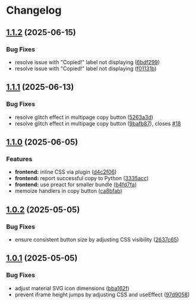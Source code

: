# Changelog

## [1.1.2](https://github.com/alex-feel/st-copy/compare/v1.1.1...v1.1.2) (2025-06-15)


### Bug Fixes

* resolve issue with "Copied!" label not displaying ([6bdf299](https://github.com/alex-feel/st-copy/commit/6bdf2999ab7f1193d5d0168b18ed645329dc9d5e))
* resolve issue with "Copied!" label not displaying ([f01131b](https://github.com/alex-feel/st-copy/commit/f01131b39bb5a156c90e9a46b0f7d9fa39773a08))

## [1.1.1](https://github.com/alex-feel/st-copy/compare/v1.1.0...v1.1.1) (2025-06-13)


### Bug Fixes

* resolve glitch effect in multipage copy button ([5263a3d](https://github.com/alex-feel/st-copy/commit/5263a3dcbe9b04acf920a47ed4a6ce21f596ed20))
* resolve glitch effect in multipage copy button ([9bafb87](https://github.com/alex-feel/st-copy/commit/9bafb8798a391e4b14c7bdcc2685dabf4ca5e9e6)), closes [#18](https://github.com/alex-feel/st-copy/issues/18)

## [1.1.0](https://github.com/alex-feel/st-copy/compare/v1.0.2...v1.1.0) (2025-06-05)


### Features

* **frontend:** inline CSS via plugin ([d4c2f06](https://github.com/alex-feel/st-copy/commit/d4c2f06a28adc635948f67fcad52f80b373d63ef))
* **frontend:** report successful copy to Python ([3335acc](https://github.com/alex-feel/st-copy/commit/3335acca4dd2c0efd224d09959dce7df9e6fb89c))
* **frontend:** use preact for smaller bundle ([b4fd7fa](https://github.com/alex-feel/st-copy/commit/b4fd7fa3819bd1343f9fd2d3c8e209e224fd20b5))
* memoize handlers in copy button ([ca8bfab](https://github.com/alex-feel/st-copy/commit/ca8bfab0f0cf8fb84eb200b4aa45295e0b114508))

## [1.0.2](https://github.com/alex-feel/st-copy/compare/v1.0.1...v1.0.2) (2025-05-05)


### Bug Fixes

* ensure consistent button size by adjusting CSS visibility ([2637c65](https://github.com/alex-feel/st-copy/commit/2637c653f1abc234d78729b40f1e8b5c0ab4cce3))

## [1.0.1](https://github.com/alex-feel/st-copy/compare/v1.0.0...v1.0.1) (2025-05-05)


### Bug Fixes

* adjust material SVG icon dimensions ([bba162f](https://github.com/alex-feel/st-copy/commit/bba162f952b6306459bd9bb2efec71b874da059f))
* prevent iframe height jumps by adjusting CSS and useEffect ([97d9058](https://github.com/alex-feel/st-copy/commit/97d90582948d17846689cc98c32b1213c8cf9d2c))
